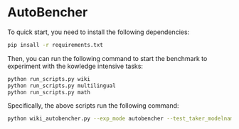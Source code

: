 # AutoBencher

To quick start, you need to install the following dependencies:

```bash
pip insall -r requirements.txt 
```

Then, you can run the following command to start the benchmark to experiment with the kowledge intensive tasks:
```bash
python run_scripts.py wiki
python run_scripts.py multilingual
python run_scripts.py math
```

Specifically, the above scripts run the following command: 
    
```bash
python wiki_autobencher.py --exp_mode autobencher --test_taker_modelname gpt-4-turbo-preview  --use_helm no --agent_modelname gpt-4-turbo-preview --theme history --outfile_prefix1 KI/history. 
```
